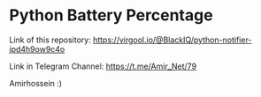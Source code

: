 # Python Battery Percentage

Link of this repository:
https://virgool.io/@BlackIQ/python-notifier-jpd4h9ow9c4o

Link in Telegram Channel:
https://t.me/Amir_Net/79

Amirhossein :)
